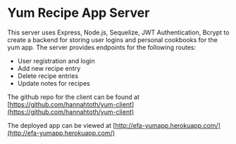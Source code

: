 # Yum Recipe App Server

This server uses Express, Node.js, Sequelize, JWT Authentication, Bcrypt to create a backend for storing user logins and personal cookbooks for the yum app.  The server provides endpoints for the following routes:
- User registration and login
- Add new recipe entry
- Delete recipe entries 
- Update notes for recipes

The github repo for the client can be found at [https://github.com/hannahtoth/yum-client](https://github.com/hannahtoth/yum-client)

The deployed app can be viewed at [http://efa-yumapp.herokuapp.com/](http://efa-yumapp.herokuapp.com/)

